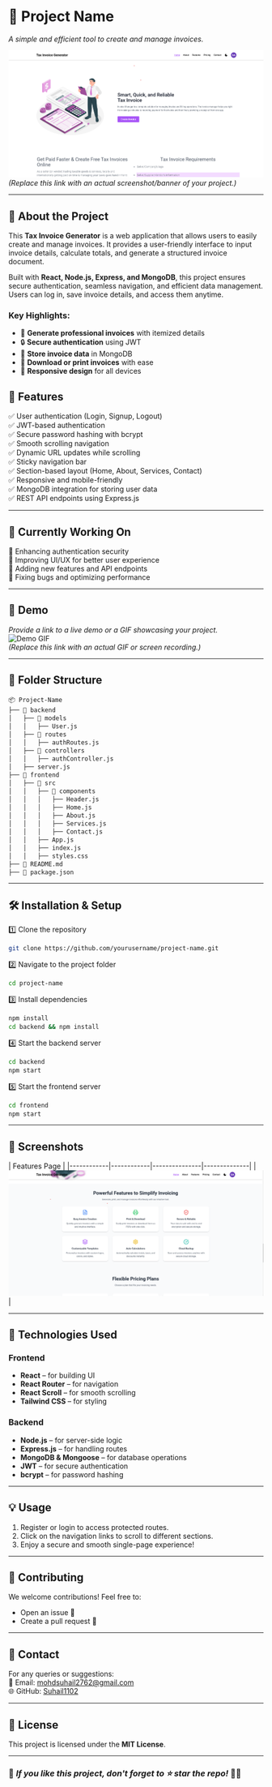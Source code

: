 # 📌 Project Name
_A simple and efficient tool to create and manage invoices._

![Project Banner](./src/assets/taxinvoice.png)
*(Replace this link with an actual screenshot/banner of your project.)*

---
## 📑 About the Project
This **Tax Invoice Generator** is a web application that allows users to easily create and manage invoices. It provides a user-friendly interface to input invoice details, calculate totals, and generate a structured invoice document.

Built with **React, Node.js, Express, and MongoDB**, this project ensures secure authentication, seamless navigation, and efficient data management. Users can log in, save invoice details, and access them anytime.

### Key Highlights:
- 📝 **Generate professional invoices** with itemized details  
- 🔒 **Secure authentication** using JWT  
- 📜 **Store invoice data** in MongoDB  
- 📄 **Download or print invoices** with ease  
- 📱 **Responsive design** for all devices  


## 🚀 Features
✅ User authentication (Login, Signup, Logout)  
✅ JWT-based authentication  
✅ Secure password hashing with bcrypt  
✅ Smooth scrolling navigation  
✅ Dynamic URL updates while scrolling  
✅ Sticky navigation bar  
✅ Section-based layout (Home, About, Services, Contact)  
✅ Responsive and mobile-friendly  
✅ MongoDB integration for storing user data  
✅ REST API endpoints using Express.js  

---

## 🚧 Currently Working On
🔹 Enhancing authentication security  
🔹 Improving UI/UX for better user experience  
🔹 Adding new features and API endpoints  
🔹 Fixing bugs and optimizing performance  

---

## 🎥 Demo
_Provide a link to a live demo or a GIF showcasing your project._  
![Demo GIF](https://via.placeholder.com/800x400?text=Demo+GIF)  
*(Replace this link with an actual GIF or screen recording.)*  

---

## 📂 Folder Structure
```
📦 Project-Name
├── 📂 backend
│   ├── 📂 models
│   │   ├── User.js
│   ├── 📂 routes
│   │   ├── authRoutes.js
│   ├── 📂 controllers
│   │   ├── authController.js
│   ├── server.js
├── 📂 frontend
│   ├── 📂 src
│   │   ├── 📂 components
│   │   │   ├── Header.js
│   │   │   ├── Home.js
│   │   │   ├── About.js
│   │   │   ├── Services.js
│   │   │   ├── Contact.js
│   │   ├── App.js
│   │   ├── index.js
│   │   ├── styles.css
├── 📜 README.md
├── 📜 package.json
```

---

## 🛠️ Installation & Setup

1️⃣ Clone the repository  
```sh
git clone https://github.com/yourusername/project-name.git
```

2️⃣ Navigate to the project folder  
```sh
cd project-name
```

3️⃣ Install dependencies  
```sh
npm install
cd backend && npm install
```

4️⃣ Start the backend server  
```sh
cd backend
npm start
```

5️⃣ Start the frontend server  
```sh
cd frontend
npm start
```

---

## 📸 Screenshots
| Features Page  | 
|------------|------------|---------------|--------------|
| ![Features](./src/assets/features.png) |

---

## 🔗 Technologies Used
### Frontend
- **React** – for building UI  
- **React Router** – for navigation  
- **React Scroll** – for smooth scrolling  
- **Tailwind CSS** – for styling  

### Backend
- **Node.js** – for server-side logic  
- **Express.js** – for handling routes  
- **MongoDB & Mongoose** – for database operations  
- **JWT** – for secure authentication  
- **bcrypt** – for password hashing  

---

## 💡 Usage
1. Register or login to access protected routes.
2. Click on the navigation links to scroll to different sections.
3. Enjoy a secure and smooth single-page experience!

---

## 💙 Contributing
We welcome contributions! Feel free to:
- Open an issue 🔧  
- Create a pull request 🚀  

---

## 📧 Contact
For any queries or suggestions:  
📩 Email: mohdsuhail2762@gmail.com  
🌐 GitHub: [Suhail1102](https://github.com/Suhail1102)  

---

## 📜 License
This project is licensed under the **MIT License**.  

---

### 🎯 *If you like this project, don't forget to ⭐ star the repo!* 🚀✨


